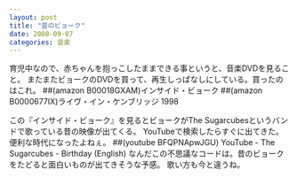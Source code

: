 ```yaml
---
layout: post
title: "昔のビョーク"
date: 2008-09-07
categories: 音楽
---
```

育児中なので、赤ちゃんを抱っこしたままできる事というと、音楽DVDを見ること。
またまたビョークのDVDを買って、再生しっぱなしにしている。買ったのはこれ。
##(amazon B00018GXAM)インサイド・ビョーク ##(amazon B0000677IX)ライヴ・イン・ケンブリッジ 1998

この『インサイド・ビョーク』を見るとビョークがThe Sugarcubesというバンドで歌っている昔の映像が出てくる。
YouTubeで検索したらすぐに出てきた。便利な時代になったよねぇ。
##(youtube BFQPNApwJGU)  YouTube - The Sugarcubes - Birthday (English)
なんだこの不思議なコードは。昔のビョークをたどると面白いものが出てきそうな予感。
歌い方も今と違うね。

